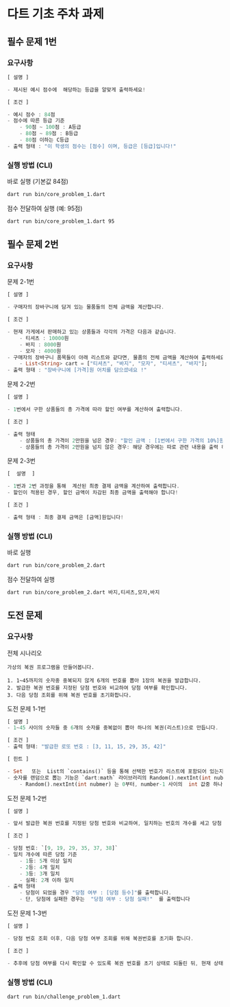# 다트 기초 주차 과제

## 필수 문제 1번

### 요구사항

```dart
[ 설명 ]

- 제시된 예시 점수에  해당하는 등급을 알맞게 출력하세요!

[ 조건 ]

- 예시 점수 : 84점
- 점수에 따른 등급 기준
    - 90점 ~ 100점 : A등급
    - 80점 ~ 89점 : B등급
    - 80점 이하는 C등급
- 출력 형태 : "이 학생의 점수는 [점수] 이며, 등급은 [등급]입니다!"
```

### 실행 방법 (CLI)

바로 실행 (기본값 84점)

```bash
dart run bin/core_problem_1.dart
```

점수 전달하여 실행 (예: 95점)

```bash
dart run bin/core_problem_1.dart 95
```

## 필수 문제 2번

### 요구사항

문제 2-1번

```dart
[ 설명 ]

- 구매자의 장바구니에 담겨 있는 물품들의 전체 금액을 계산합니다.

[ 조건 ]

- 현재 가게에서 판매하고 있는 상품들과 각각의 가격은 다음과 같습니다.
    - 티셔츠 : 10000원
    - 바지 : 8000원
    - 모자 : 4000원
- 구매자의 장바구니 품목들이 아래 리스트와 같다면, 물품의 전체 금액을 계산하여 출력하세요!
    - List<String> cart = ["티셔츠", "바지", "모자", "티셔츠", "바지"];
- 출력 형태 : "장바구니에 [가격]원 어치를 담으셨네요 !"
```

문제 2-2번

```dart
[ 설명 ]

- 1번에서 구한 상품들의 총 가격에 따라 할인 여부를 계산하여 출력합니다.

[ 조건 ]

- 출력 형태
    - 상품들의 총 가격이 2만원을 넘은 경우: "할인 금액 : [1번에서 구한 가격의 10%]원"
    - 상품들의 총 가격이 2만원을 넘지 않은 경우: 해당 경우에는 따로 관련 내용을 출력 하지 않습니다.
```

문제 2-3번

```dart
[  설명  ]

- 1번과 2번 과정을 통해  계산된 최종 결제 금액을 계산하여 출력합니다.
- 할인이 적용된 경우, 할인 금액이 차감된 최종 금액을 출력해야 합니다!

[ 조건 ]

- 출력 형태 : 최종 결제 금액은 [금액]원입니다!
```

### 실행 방법 (CLI)

바로 실행

```bash
dart run bin/core_problem_2.dart
```

점수 전달하여 실행

```bash
dart run bin/core_problem_2.dart 바지,티셔츠,모자,바지
```

## 도전 문제

### 요구사항

전체 시나리오

```plaintext
가상의 복권 프로그램을 만들어봅니다.

1. 1~45까지의 숫자중 중복되지 않게 6개의 번호를 뽑아 1장의 복권을 발급합니다.
2. 발급한 복권 번호를 지정된 당첨 번호와 비교하여 당첨 여부를 확인합니다.
3. 다음 당첨 조회를 위해 복권 번호를 초기화합니다.
```

도전 문제 1-1번

```dart
[ 설명 ]
- 1~45 사이의 숫자들 중 6개의 숫자를 중복없이 뽑아 하나의 복권(리스트)으로 만듭니다.

[ 조건 ]
- 출력 형태: "발급한 로또 번호 : [3, 11, 15, 29, 35, 42]"

[ 힌트 ]

- Set   또는  List의 `contains()` 등을 통해 선택한 번호가 리스트에 포함되어 있는지 여부를 판별할 수 있습니다.
- 숫자를 랜덤으로 뽑는 기능은 `dart:math` 라이브러리의 Random().nextInt(int nubmer) 를 사용합니다.
    - Random().nextInt(int nubmer) 는 0부터, number-1 사이의  int 값중 하나를 무작위로 골라 반환하는 메서드입니다.
```

도전 문제 1-2번

```dart
[ 설명 ]

- 앞서 발급한 복권 번호를 지정된 당첨 번호와 비교하여, 일치하는 번호의 개수를 세고 당첨 등수를 판정합니다.

[ 조건 ]

- 당첨 번호: `[9, 19, 29, 35, 37, 38]`
- 일치 개수에 따른 당첨 기준
    - 1등: 5개 이상 일치
    - 2등: 4개 일치
    - 3등: 3개 일치
    - 실패: 2개 이하 일치
- 출력 형태
    - 당첨이 되었을 경우 "당첨 여부 : [당첨 등수]"를 출력합니다.
    - 단, 당첨에 실패한 경우는  "당첨 여부 : 당첨 실패!"  를 출력합니다
```

도전 문제 1-3번

```dart
[ 설명 ]

- 당첨 번호 조회 이후, 다음 당첨 여부 조회를 위해 복권번호를 초기화 합니다.

[ 조건 ]

- 추후에 당첨 여부를 다시 확인할 수 있도록 복권 번호를 초기 상태로 되돌린 뒤, 현재 상태를 출력하세요.
```

### 실행 방법 (CLI)

```bash
dart run bin/challenge_problem_1.dart
```
